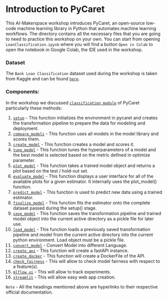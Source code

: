 # Introduction to PyCaret
This AI-Makerspace workshop introduces PyCaret, an open-source low-code machine learning library in Python that automates machine learning workflows. The directory contains all the necessary files that you are going to need to practice this workshop on your own. You can start from opening `LoanClassification.ipynb` where you will find a button `Open in Colab` to open the notebook in Google Colab, the IDE used in the workshop.

### Dataset
The `Bank Loan Classification` dataset used during the workshop is taken from Kaggle and can be found <a href='https://www.kaggle.com/sriharipramod/bank-loan-classification'>`here`</a>.

### Components:
In the workshop we discussed <a href='https://pycaret.gitbook.io/docs/'>`classification module`</a> of PyCaret particularly these methods:

1. <a href='https://pycaret.gitbook.io/docs/get-started/functions/initialize#setting-up-environment'>`setup`</a> - This function initializes the environment in pycaret and creates the transformation pipeline to prepare the data for modeling and deployment.
2. <a href='https://pycaret.gitbook.io/docs/get-started/functions/train#compare_models'>`compare_models`</a> - This function uses all models in the model library and scores them.
3. <a href='https://pycaret.gitbook.io/docs/get-started/functions/train#create_model'>`create_model`</a> - This function creates a model and scores it.  
4. <a href='https://pycaret.gitbook.io/docs/get-started/functions/optimize#tune_model'>`tune_model`</a> - This function tunes the hyperparameters of a model and the best model is selected based on the metric defined in optimize parameter.
5. <a href='https://pycaret.gitbook.io/docs/get-started/functions/analyze#plot_model'>`plot_model`</a> - This function takes a trained model object and returns a plot based on the test / hold-out set.
6. <a href='https://pycaret.gitbook.io/docs/get-started/functions/analyze#evaluate_model'>`evaluate_model`</a> - This function displays a user interface for all of the available plots for a given estimator. It internally uses the plot_model() function.
7. <a href='https://pycaret.gitbook.io/docs/get-started/functions/deploy#predict_model'>`predict_model`</a> - This function is used to predict new data using a trained estimator.
8. <a href='https://pycaret.gitbook.io/docs/get-started/functions/deploy#finalize_model'>`finalize_model`</a> - This function fits the estimator onto the complete dataset passed during the setup() stage.
9. <a href='https://pycaret.gitbook.io/docs/get-started/functions/deploy#save_model'>`save_model`</a> - This function saves the transformation pipeline and trained model object into the current active directory as a pickle file for later use.
10. <a href='https://pycaret.gitbook.io/docs/get-started/functions/deploy#load_model'>`load_model`</a> - This function loads a previously saved transformation pipeline and model from the current active directory into the current python environment. Load object must be a pickle file.
11. <a href='https://pycaret.gitbook.io/docs/get-started/functions/deploy#convert_model'>`convert_model`</a> - Convert Model into different Language. 
12. <a href='https://pycaret.gitbook.io/docs/get-started/functions/deploy#create_api'>`create_api`</a> - This function will create a fastAPI instance. 
13. <a href='https://pycaret.gitbook.io/docs/get-started/functions/deploy#create_docker'>`create_docker`</a> - This function will create a DockerFile of the API. 
14. <a href='https://pycaret.gitbook.io/docs/get-started/functions/analyze#check_fairness'>`check_fairness`</a> - This will allow to check model fairness with respect to a feature(s).
15. <a href='https://www.mlflow.org/docs/latest/index.html'>`mlflow ui`</a> - This will allow to track experiments.
16. <a href='https://docs.streamlit.io/'>`streamlit`</a> - This will allow easy web app creation.

`Note` - All the headings mentioned above are hyperlinks to their respective official documentation.
